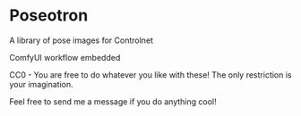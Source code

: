 # Poseotron
A library of pose images for Controlnet

ComfyUI workflow embedded

CC0 - You are free to do whatever you like with these! The only restriction is your imagination.

Feel free to send me a message if you do anything cool! 
